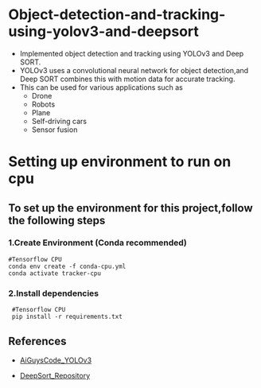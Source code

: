 # Object-detection-and-tracking-using-yolov3-and-deepsort
* Implemented object detection and tracking using YOLOv3 and Deep SORT. 
* YOLOv3 uses a convolutional neural network for object detection,and Deep SORT combines this with motion data for accurate tracking. 
* This can be used for various applications such as 
  * Drone
  * Robots
  * Plane
  * Self-driving cars
  * Sensor fusion
# Setting up environment to run on cpu  
  ## To set up the environment for this project,follow the following steps  
  ### 1.Create Environment (Conda recommended)
    #Tensorflow CPU
    conda env create -f conda-cpu.yml
    conda activate tracker-cpu
  ### 2.Install dependencies 
     #Tensorflow CPU
     pip install -r requirements.txt
        
## References
* [AiGuysCode_YOLOv3](https://github.com/theAIGuysCode/yolov3_deepsort "AiGuysCode")

* [DeepSort_Repository](https://github.com/nwojke/deep_sort "DeepSort")


